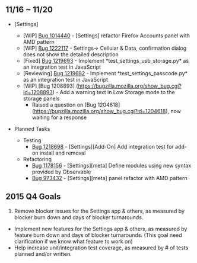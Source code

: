 ## 11/16 ~ 11/20

- [Settings]
	- [WIP] [Bug 1014440](https://bugzilla.mozilla.org/show_bug.cgi?id=1014440) - [Settings] refactor Firefox Accounts panel with AMD pattern
	- [WIP] [Bug 1222117](https://bugzilla.mozilla.org/show_bug.cgi?id=1222117) - Settings-> Cellular & Data, confirmation dialog does not show the detailed description
	- [Fixed] [Bug 1219693](https://bugzilla.mozilla.org/show_bug.cgi?id=1219693) - Implement \*test\_settings\_usb\_storage.py\* as an integration test in JavaScript
	- [Reviewing] [Bug 1219692](https://bugzilla.mozilla.org/show_bug.cgi?id=1219692) - Implement \*test\_settings\_passcode.py\* as an integration test in JavaScript
	- [WIP] [Bug 1208893] (https://bugzilla.mozilla.org/show_bug.cgi?id=1208893) - Add a warning text in Low Storage mode to the storage panels
		- Raised a question on [Bug 1204618] (https://bugzilla.mozilla.org/show_bug.cgi?id=1204618), now waiting for a response

- Planned Tasks
	- Testing
		- [Bug 1218698](https://bugzilla.mozilla.org/show_bug.cgi?id=1218698) - [Settings][Add-On] Add integration test for add-on install and removal
	- Refactoring
		- [Bug 1178156](https://bugzilla.mozilla.org/show_bug.cgi?id=1178156) - [Settings][meta] Define modules using new syntax provided by Observable
		- [Bug 973432](https://bugzilla.mozilla.org/show_bug.cgi?id=973432) - [Settings][meta] panel refactor with AMD pattern

## 2015 Q4 Goals

1. Remove blocker issues for the Settings app & others, as measured by blocker burn down and days of blocker turnarounds.
- Implement new features for the Settings app & others, as measured by feature burn down and days of blocker turnarounds. (This goal need clarification if we know what feature to work on)
- Help increase unit/integration test coverage, as measured by # of tests planned and/or written.

